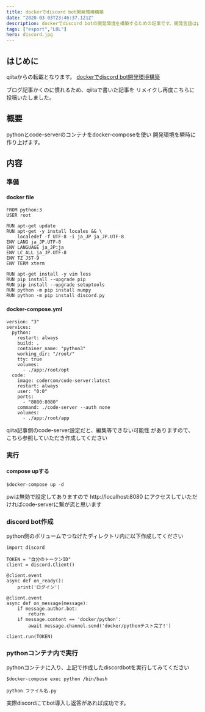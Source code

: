 ```yaml
---
title: dockerでdiscord bot開発環境構築
date: "2020-03-03T23:46:37.121Z"
description: dockerでdiscord botの開発環境を構築するための記事です。開発言語はpythonを前提に進めます。
tags: ["esport","LOL"]
hero: discord.jpg
---
```


## はじめに

qiitaからの転載となります。
[dockerでdiscord bot開発環境構築](https://qiita.com/takapp/items/abcf1f56285ba601b701)

ブログ記事かくのに慣れるため、qiitaで書いた記事を
リメイクし再度こちらに投稿いたしました。

## 概要
pythonとcode-serverのコンテナをdocker-composeを使い
開発環境を瞬時に作り上げます。

## 内容

### 準備

#### docker file

```
FROM python:3
USER root

RUN apt-get update
RUN apt-get -y install locales && \
    localedef -f UTF-8 -i ja_JP ja_JP.UTF-8
ENV LANG ja_JP.UTF-8
ENV LANGUAGE ja_JP:ja
ENV LC_ALL ja_JP.UTF-8
ENV TZ JST-9
ENV TERM xterm

RUN apt-get install -y vim less
RUN pip install --upgrade pip
RUN pip install --upgrade setuptools
RUN python -m pip install numpy
RUN python -m pip install discord.py
```

#### docker-compose.yml

```
version: "3"
services:
  python:
    restart: always
    build: .
    container_name: "python3"
    working_dir: "/root/"
    tty: true
    volumes:
      - ./app:/root/opt
  code:
    image: codercom/code-server:latest
    restart: always
    user: "0:0"
    ports:
      - "8080:8080"
    command: ./code-server --auth none
    volumes:
      - ./app:/root/app
```
qiita記事側のcode-server設定だと、編集等できない可能性
がありますので、こちら参照していただき作成してください

### 実行

#### compose upする

```
$docker-compose up -d
```
pwは無効で設定してありますので
http://localhost:8080
にアクセスしていただければcode-serverに繋が流と思います

### discord bot作成
python側のボリュームでつなげたディレクトリ内に以下作成してください
```
import discord

TOKEN = "自分のトークンID"
client = discord.Client()

@client.event
async def on_ready():
    print('ログイン')

@client.event
async def on_message(message):
    if message.author.bot:
        return
    if message.content == 'docker/python':
        await message.channel.send('docker/pythonテスト完了!')

client.run(TOKEN)
```

### pythonコンテナ内で実行
pythonコンテナに入り、上記で作成したdiscordbotを実行してみてください
```
$docker-compose exec python /bin/bash
```

```
python ファイル名.py
```
実際discordにてbot導入し返答があれば成功です。
